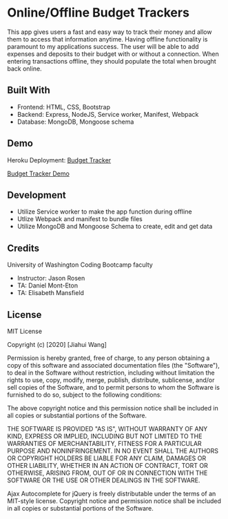 # Online/Offline Budget Trackers
This app gives users a fast and easy way to track their money and allow them to access that information anytime. Having offline functionality is paramount to my applications success. The user will be able to add expenses and deposits to their budget with or without a connection. When entering transactions offline, they should populate the total when brought back online.

## Built With
* Frontend: HTML, CSS, Bootstrap
* Backend: Express, NodeJS, Service worker, Manifest, Webpack
* Database: MongoDB, Mongoose schema

## Demo
Heroku Deployment: [Budget Tracker](https://hw18-pwa-budget-tracker.herokuapp.com/)

[Budget Tracker Demo](demo/budgettracker.gif)

## Development
* Utilize Service worker to make the app function during offline
* Utlize Webpack and manifest to bundle files 
* Utilize MongoDB and Mongoose Schema to create, edit and get data


## Credits
University of Washington Coding Bootcamp faculty
* Instructor: Jason Rosen
* TA: Daniel Mont-Eton
* TA: Elisabeth Mansfield

## License
MIT License

Copyright (c) [2020] [Jiahui Wang]

Permission is hereby granted, free of charge, to any person obtaining a copy
of this software and associated documentation files (the "Software"), to deal
in the Software without restriction, including without limitation the rights
to use, copy, modify, merge, publish, distribute, sublicense, and/or sell
copies of the Software, and to permit persons to whom the Software is
furnished to do so, subject to the following conditions:

The above copyright notice and this permission notice shall be included in all
copies or substantial portions of the Software.

THE SOFTWARE IS PROVIDED "AS IS", WITHOUT WARRANTY OF ANY KIND, EXPRESS OR
IMPLIED, INCLUDING BUT NOT LIMITED TO THE WARRANTIES OF MERCHANTABILITY,
FITNESS FOR A PARTICULAR PURPOSE AND NONINFRINGEMENT. IN NO EVENT SHALL THE
AUTHORS OR COPYRIGHT HOLDERS BE LIABLE FOR ANY CLAIM, DAMAGES OR OTHER
LIABILITY, WHETHER IN AN ACTION OF CONTRACT, TORT OR OTHERWISE, ARISING FROM,
OUT OF OR IN CONNECTION WITH THE SOFTWARE OR THE USE OR OTHER DEALINGS IN THE
SOFTWARE.

Ajax Autocomplete for jQuery is freely distributable under the terms of an MIT-style license. Copyright notice and permission notice shall be included in all copies or substantial portions of the Software.